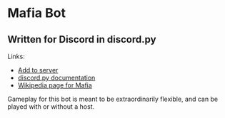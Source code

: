 # Mafia Bot
## Written for Discord in discord.py

Links: 

- [Add to server](https://discord.com/api/oauth2/authorize?client_id=710860464183050361&permissions=8&scope=bot)
- [discord.py documentation](https://discordpy.readthedocs.io/en/latest/index.html)
- [Wikipedia page for Mafia](https://en.wikipedia.org/wiki/Mafia_(party_game))

Gameplay for this bot is meant to be extraordinarily flexible, and can be played with or without a host.